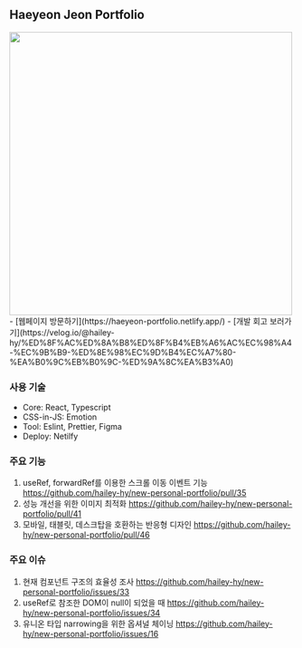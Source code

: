 ## Haeyeon Jeon Portfolio

<img src='https://github.com/hailey-hy/new-personal-portfolio/assets/93465128/d8b9f9e3-02ab-441c-bd8e-ec91c235dab3' width='500px'/>
-   [웹페이지 방문하기](https://haeyeon-portfolio.netlify.app/)
-   [개발 회고 보러가기](https://velog.io/@hailey-hy/%ED%8F%AC%ED%8A%B8%ED%8F%B4%EB%A6%AC%EC%98%A4-%EC%9B%B9-%ED%8E%98%EC%9D%B4%EC%A7%80-%EA%B0%9C%EB%B0%9C-%ED%9A%8C%EA%B3%A0)

### 사용 기술

-   Core: React, Typescript
-   CSS-in-JS: Emotion
-   Tool: Eslint, Prettier, Figma
-   Deploy: Netilfy

### 주요 기능

1. useRef, forwardRef를 이용한 스크롤 이동 이벤트 기능 https://github.com/hailey-hy/new-personal-portfolio/pull/35
2. 성능 개선을 위한 이미지 최적화 https://github.com/hailey-hy/new-personal-portfolio/pull/41
3. 모바일, 태블릿, 데스크탑을 호환하는 반응형 디자인 https://github.com/hailey-hy/new-personal-portfolio/pull/46

### 주요 이슈

1. 현재 컴포넌트 구조의 효율성 조사 https://github.com/hailey-hy/new-personal-portfolio/issues/33
2. useRef로 참조한 DOM이 null이 되었을 때 https://github.com/hailey-hy/new-personal-portfolio/issues/34
3. 유니온 타입 narrowing을 위한 옵셔널 체이닝 https://github.com/hailey-hy/new-personal-portfolio/issues/16
